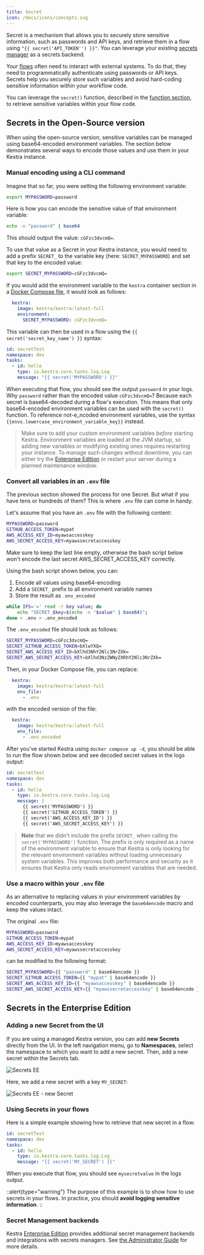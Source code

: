 ```yaml
---
title: Secret
icon: /docs/icons/concepts.svg
---
```


Secret is a mechanism that allows you to securely store sensitive information, such as passwords and API keys, and retrieve them in a flow using `"{{ secret('API_TOKEN'') }}"`. You can leverage your existing [secrets manager](secrets-manager.md) as a secrets backend.

Your [flows](flow.md) often need to interact with external systems. To do that, they need to programmatically authenticate using passwords or API keys.  Secrets help you securely store such variables and avoid hard-coding sensitive information within your workflow code.

You can leverage the `secret()` function, described in the [function section](06.expressions/04.function/secret.md), to retrieve sensitive variables within your flow code.


## Secrets in the Open-Source version

When using the open-source version, sensitive variables can be managed using base64-encoded environment variables. The section below demonstrates several ways to encode those values and use them in your Kestra instance.

### Manual encoding using a CLI command

Imagine that so far, you were setting the following environment variable:

```bash
export MYPASSWORD=password
```

Here is how you can encode the sensitive value of that environment variable:

```bash
echo -n "password" | base64
```

This should output the value: `cGFzc3dvcmQ=`.

To use that value as a Secret in your Kestra instance, you would need to add a prefix `SECRET_` to the variable key (here: `SECRET_MYPASSWORD`) and set that key to the encoded value:

```bash
export SECRET_MYPASSWORD=cGFzc3dvcmQ=
```

If you would add the environment variable to the `kestra` container section in a [Docker Compose file](https://github.com/kestra-io/kestra/blob/develop/docker-compose.yml#L22), it would look as follows:

```yaml
  kestra:
    image: kestra/kestra:latest-full
    environment:
      SECRET_MYPASSWORD: cGFzc3dvcmQ=
```

This variable can then be used in a flow using the `{{ secret('secret_key_name') }}` syntax:

```yaml
id: secretTest
namespace: dev
tasks:
  - id: hello
    type: io.kestra.core.tasks.log.Log
    message: "{{ secret('MYPASSWORD') }}"
```

When executing that flow, you should see the output `password` in your logs. Why `password` rather than the encoded value `cGFzc3dvcmQ=`? Because each secret is base64-decoded during a flow's execution. This means that only base64-encoded environment variables can be used with the `secret()` function. To reference not-e_ncoded environment variables, use the syntax `{{envs.lowercase_environment_variable_key}}` instead.


> Make sure to add your custom environment variables *before* starting Kestra. Environment variables are loaded at the JVM startup, so adding new variables or modifying existing ones requires restarting your instance. To manage such changes without downtime, you can either try the [Enterprise Edition](https://kestra.io/enterprise) or restart your server during a planned maintenance window.


### Convert all variables in an `.env` file

The previous section showed the process for one Secret. But what if you have tens or hundreds of them? This is where `.env` file can come in handy.

Let's assume that you have an `.env` file with the following content:

```bash
MYPASSWORD=password
GITHUB_ACCESS_TOKEN=mypat
AWS_ACCESS_KEY_ID=myawsaccesskey
AWS_SECRET_ACCESS_KEY=myawssecretaccesskey

```

Make sure to keep the last line empty, otherwise the bash script below won't encode the last secret AWS_SECRET_ACCESS_KEY correctly.

Using the bash script shown below, you can:
1. Encode all values using base64-encoding
2. Add a `SECRET_` prefix to all environment variable names
3. Store the result as `.env_encoded`

```bash
while IFS='=' read -r key value; do
    echo "SECRET_$key=$(echo -n "$value" | base64)";
done < .env > .env_encoded
```

The `.env_encoded` file should look as follows:

```bash
SECRET_MYPASSWORD=cGFzc3dvcmQ=
SECRET_GITHUB_ACCESS_TOKEN=bXlwYXQ=
SECRET_AWS_ACCESS_KEY_ID=bXlhd3NhY2Nlc3NrZXk=
SECRET_AWS_SECRET_ACCESS_KEY=bXlhd3NzZWNyZXRhY2Nlc3NrZXk=
```

Then, in your Docker Compose file, you can replace:

```yaml
  kestra:
    image: kestra/kestra:latest-full
    env_file:
      - .env
```

with the encoded version of the file:

```yaml
  kestra:
    image: kestra/kestra:latest-full
    env_file:
      - .env_encoded
```

After you've started Kestra using `docker compose up -d`, you should be able to run the flow shown below and see decoded secret values in the logs output:

```yaml
id: secretTest
namespace: dev
tasks:
  - id: hello
    type: io.kestra.core.tasks.log.Log
    message: |
      {{ secret('MYPASSWORD') }}
      {{ secret('GITHUB_ACCESS_TOKEN') }}
      {{ secret('AWS_ACCESS_KEY_ID') }}
      {{ secret('AWS_SECRET_ACCESS_KEY') }}
```

> **Note** that we didn't include the prefix `SECRET_` when calling the `secret('MYPASSWORD')` function. The prefix is only required as a name of the environment variable to ensure that Kestra is only looking for the relevant environment variables without loading unnecessary system variables. This improves both performance and security as it ensures that Kestra only reads environment variables that are needed.


### Use a macro within your `.env` file

As an alternative to replacing values in your environment variables by encoded counterparts, you may also leverage the `base64encode` macro and keep the values intact.

The original `.env` file:

```bash
MYPASSWORD=password
GITHUB_ACCESS_TOKEN=mypat
AWS_ACCESS_KEY_ID=myawsaccesskey
AWS_SECRET_ACCESS_KEY=myawssecretaccesskey
```

can be modified to the following format:

```bash
SECRET_MYPASSWORD={{ "password" | base64encode }}
SECRET_GITHUB_ACCESS_TOKEN={{ "mypat" | base64encode }}
SECRET_AWS_ACCESS_KEY_ID={{ "myawsaccesskey" | base64encode }}
SECRET_AWS_SECRET_ACCESS_KEY={{ "myawssecretaccesskey" | base64encode }}
```

## Secrets in the Enterprise Edition

### Adding a new Secret from the UI

If you are using a managed Kestra version, you can add **new Secrets** directly from the UI. In the left navigation menu, go to **Namespaces**, select the namespace to which you want to add a new secret. Then, add a new secret within the Secrets tab.

![Secrets EE](/docs/developer-guide/secrets/secrets-ee-1.png)

Here, we add a new secret with a key `MY_SECRET`:

![Secrets EE - new Secret](/docs/developer-guide/secrets/secrets-ee-2.png)


### Using Secrets in your flows
Here is a simple example showing how to retrieve that new secret in a flow:

```yaml
id: secretTest
namespace: dev
tasks:
  - id: hello
    type: io.kestra.core.tasks.log.Log
    message: "{{ secret('MY_SECRET') }}"
```

When you execute that flow, you should see `mysecretvalue` in the logs output.

::alert{type="warning"}
The purpose of this example is to show how to use secrets in your flows. In practice, you should **avoid logging sensitive information**.
::

### Secret Management backends

Kestra [Enterprise Edition](https://kestra.io/enterprise) provides additional secret management backends and integrations with secrets managers. See [the Administrator Guide](../10.administrator-guide/01.configuration/03.enterprise-edition/secrets/index.md) for more details.


